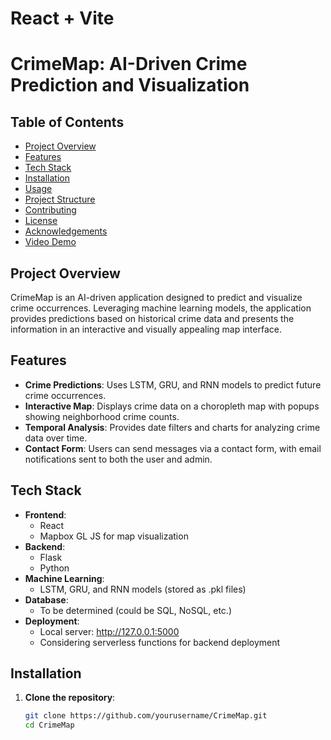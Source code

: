 # React + Vite

# CrimeMap: AI-Driven Crime Prediction and Visualization

## Table of Contents
- [Project Overview](#project-overview)
- [Features](#features)
- [Tech Stack](#tech-stack)
- [Installation](#installation)
- [Usage](#usage)
- [Project Structure](#project-structure)
- [Contributing](#contributing)
- [License](#license)
- [Acknowledgements](#acknowledgements)
- [Video Demo](#video-demo)

## Project Overview
CrimeMap is an AI-driven application designed to predict and visualize crime occurrences. Leveraging machine learning models, the application provides predictions based on historical crime data and presents the information in an interactive and visually appealing map interface.

## Features
- **Crime Predictions**: Uses LSTM, GRU, and RNN models to predict future crime occurrences.
- **Interactive Map**: Displays crime data on a choropleth map with popups showing neighborhood crime counts.
- **Temporal Analysis**: Provides date filters and charts for analyzing crime data over time.
- **Contact Form**: Users can send messages via a contact form, with email notifications sent to both the user and admin.

## Tech Stack
- **Frontend**:
  - React
  - Mapbox GL JS for map visualization
- **Backend**:
  - Flask
  - Python
- **Machine Learning**:
  - LSTM, GRU, and RNN models (stored as .pkl files)
- **Database**:
  - To be determined (could be SQL, NoSQL, etc.)
- **Deployment**:
  - Local server: http://127.0.0.1:5000
  - Considering serverless functions for backend deployment

## Installation
1. **Clone the repository**:
   ```bash
   git clone https://github.com/yourusername/CrimeMap.git
   cd CrimeMap

